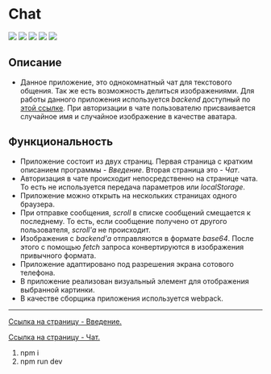 # Chat

![](https://shields.io/badge/-HTML-orange)
![](https://shields.io/badge/-CSS-blue)
![](https://shields.io/badge/-JavaScript-yellow)
![](https://shields.io/badge/-Socket.io-010101)
![](https://shields.io/badge/-Webpack-1C78C0)

## Описание
* Данное приложение, это однокомнатный чат для текстового общения. Так же есть возможность делиться изображениями. Для работы данного приложения используется *backend* доступный по [этой ссылке](https://github.com/tyt34/chat-node-js). При авторизации в чате пользователю присваивается случайное имя и случайное изображение в качестве аватара. 

## Функциональность
* Приложение состоит из двух страниц. Первая страница с кратким описанием программы - *Введение*. Вторая страница это - *Чат*. 
* Авторизация в чате происходит непосредственно на странице чата. То есть не используется передача параметров или *localStorage*. 
* Приложение можно открыть на нескольких страницах одного браузера. 
* При отправке сообщения, *scroll* в списке сообщений смещается к последнему. То есть, если сообщение получено от другого пользователя, *scroll'а* не происходит.
* Изображения с *backend'а* отправляются в формате *base64*. После этого с помощью *fetch* запроса конвертируются в изображения привычного формата. 
* Приложение адаптировано под разрешения экрана сотового телефона. 
* В приложение реализован визуальный элемент для отображения выбранной картинки.
* В качестве сборщика приложения используется webpack. 

<tr>
    <hr>
</tr>

[Ссылка на страницу - Введение.](https://tyt34.github.io/chat-vanilla-js)

[Ссылка на страницу - Чат.](https://tyt34.github.io/chat-vanilla-js/main.html)

1. npm i
2. npm run dev
